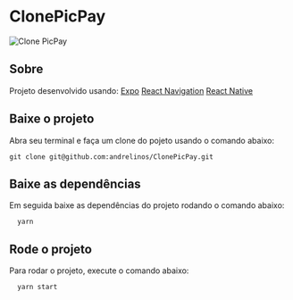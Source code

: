 # ClonePicPay

<img src="./clonepicpaygif.gif" alt="Clone PicPay" />

## Sobre
Projeto desenvolvido usando:
[Expo](https://expo.io/)
[React Navigation](https://reactnavigation.org/)
[React Native](https://reactnative.dev/)

## Baixe o projeto
Abra seu terminal e faça um clone do pojeto usando o comando abaixo:
```zh
git clone git@github.com:andrelinos/ClonePicPay.git
```
## Baixe as dependências
Em seguida baixe as dependências do projeto rodando o comando abaixo:
```zh
  yarn
```

## Rode o projeto
Para rodar o projeto, execute o comando abaixo:
```zh
  yarn start
```



